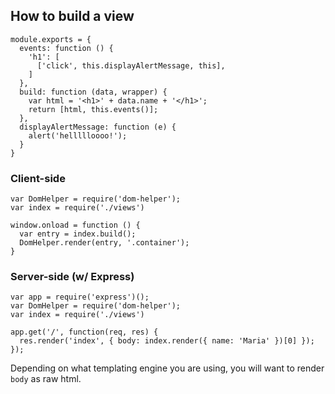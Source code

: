 ## How to build a view
````
module.exports = {
  events: function () {
    'h1': [
      ['click', this.displayAlertMessage, this],
    ]
  },
  build: function (data, wrapper) {
    var html = '<h1>' + data.name + '</h1>';
    return [html, this.events()];
  },
  displayAlertMessage: function (e) {
    alert('hellllloooo!');
  }
}
````

### Client-side
````
var DomHelper = require('dom-helper');
var index = require('./views')

window.onload = function () {
  var entry = index.build();
  DomHelper.render(entry, '.container');
}
````

### Server-side (w/ Express)
````
var app = require('express')();
var DomHelper = require('dom-helper');
var index = require('./views')

app.get('/', function(req, res) {
  res.render('index', { body: index.render({ name: 'Maria' })[0] });
}); 
````

Depending on what templating engine you are using, you will want to render `body` as raw html.
